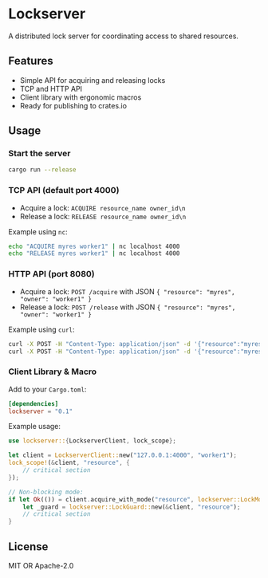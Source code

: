 
# Lockserver

A distributed lock server for coordinating access to shared resources.

## Features
- Simple API for acquiring and releasing locks
- TCP and HTTP API
- Client library with ergonomic macros
- Ready for publishing to crates.io

## Usage

### Start the server

```sh
cargo run --release
```

### TCP API (default port 4000)

- Acquire a lock:
  `ACQUIRE resource_name owner_id\n`
- Release a lock:
  `RELEASE resource_name owner_id\n`

Example using `nc`:

```sh
echo "ACQUIRE myres worker1" | nc localhost 4000
echo "RELEASE myres worker1" | nc localhost 4000
```

### HTTP API (port 8080)

- Acquire a lock:
  `POST /acquire` with JSON `{ "resource": "myres", "owner": "worker1" }`
- Release a lock:
  `POST /release` with JSON `{ "resource": "myres", "owner": "worker1" }`

Example using `curl`:

```sh
curl -X POST -H "Content-Type: application/json" -d '{"resource":"myres","owner":"worker1"}' http://localhost:8080/acquire
curl -X POST -H "Content-Type: application/json" -d '{"resource":"myres","owner":"worker1"}' http://localhost:8080/release
```

### Client Library & Macro

Add to your `Cargo.toml`:

```toml
[dependencies]
lockserver = "0.1"
```

Example usage:

```rust
use lockserver::{LockserverClient, lock_scope};

let client = LockserverClient::new("127.0.0.1:4000", "worker1");
lock_scope!(&client, "resource", {
    // critical section
});

// Non-blocking mode:
if let Ok(()) = client.acquire_with_mode("resource", lockserver::LockMode::NonBlocking) {
    let _guard = lockserver::LockGuard::new(&client, "resource");
    // critical section
}
```

## License
MIT OR Apache-2.0
